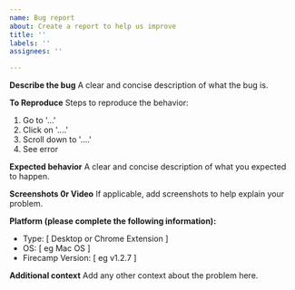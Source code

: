 ```yaml
---
name: Bug report
about: Create a report to help us improve
title: ''
labels: ''
assignees: ''

---
```


**Describe the bug**
A clear and concise description of what the bug is.

**To Reproduce**
Steps to reproduce the behavior:
1. Go to '...'
2. Click on '....'
3. Scroll down to '....'
4. See error

**Expected behavior**
A clear and concise description of what you expected to happen.

**Screenshots 0r Video**
If applicable, add screenshots to help explain your problem.

**Platform (please complete the following information):**
 - Type:  [ Desktop or Chrome Extension ]
 - OS: [ eg Mac OS ]
 - Firecamp Version: [ eg v1.2.7 ]

**Additional context**
Add any other context about the problem here.
